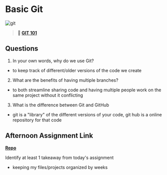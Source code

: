 # Basic Git

![git](https://git-scm.com/images/branching-illustration@2x.png)

> **📖 [GIT 101](https://codeworksacademy.com/fs-student-guide/resources/wk1/01-GIT)**

## Questions

1. In your own words, why do we use Git?
- to keep track of different/older versions of the code we create

2. What are the benefits of having multiple branches?
- to both streamline sharing code and having multiple people work on the same project without it conflicting

3. What is the difference between Git and GitHub
- git is a "library" of the different versions of your code, git hub is a online repository for that code
## Afternoon Assignment Link

**[Repo](https://github.com/Jacobzeme8/<ASSIGNMENT_REPO>)**

Identify at least 1 takeaway from today's assignment
- keeping my files/projects organized by weeks
